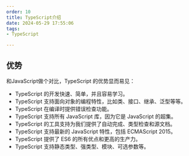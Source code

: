 ```yaml
---
order: 10
title: TypeScript介绍
date: 2024-05-29 17:55:06
tags:
- TypeScript

---
```


## 优势

和JavaScript做个对比，TypeScript 的优势显而易见：

- TypeScript 的开发快速、简单，并且容易学习。
- TypeScript 支持面向对象的编程特性，比如类、接口、继承、泛型等等。
- TypeScript 在编译时提供错误检查功能。
- TypeScript 支持所有 JavaScript 库，因为它是 JavaScript 的超集。
- TypeScript 的工具支持为我们提供了自动完成、类型检查和源文档。
- TypeScript 支持最新的 JavaScript 特性，包括 ECMAScript 2015。
- TypeScript 提供了 ES6 的所有优点和更高的生产力。
- TypeScript 支持静态类型、强类型、模块、可选参数等。
